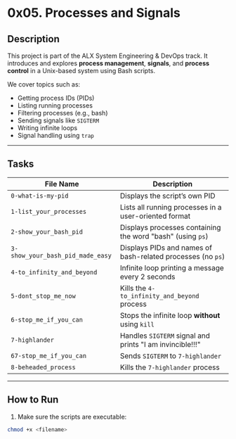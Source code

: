 # 0x05. Processes and Signals

## Description

This project is part of the ALX System Engineering & DevOps track. It introduces and explores **process management**, **signals**, and **process control** in a Unix-based system using Bash scripts.

We cover topics such as:
- Getting process IDs (PIDs)
- Listing running processes
- Filtering processes (e.g., bash)
- Sending signals like `SIGTERM`
- Writing infinite loops
- Signal handling using `trap`

---

## Tasks

| File Name | Description |
|-----------|-------------|
| `0-what-is-my-pid` | Displays the script’s own PID |
| `1-list_your_processes` | Lists all running processes in a user-oriented format |
| `2-show_your_bash_pid` | Displays processes containing the word "bash" (using `ps`) |
| `3-show_your_bash_pid_made_easy` | Displays PIDs and names of bash-related processes (no `ps`) |
| `4-to_infinity_and_beyond` | Infinite loop printing a message every 2 seconds |
| `5-dont_stop_me_now` | Kills the `4-to_infinity_and_beyond` process |
| `6-stop_me_if_you_can` | Stops the infinite loop **without** using `kill` |
| `7-highlander` | Handles `SIGTERM` signal and prints "I am invincible!!!" |
| `67-stop_me_if_you_can` | Sends `SIGTERM` to `7-highlander` |
| `8-beheaded_process` | Kills the `7-highlander` process |

---

## How to Run

1. Make sure the scripts are executable:

```bash
chmod +x <filename>
